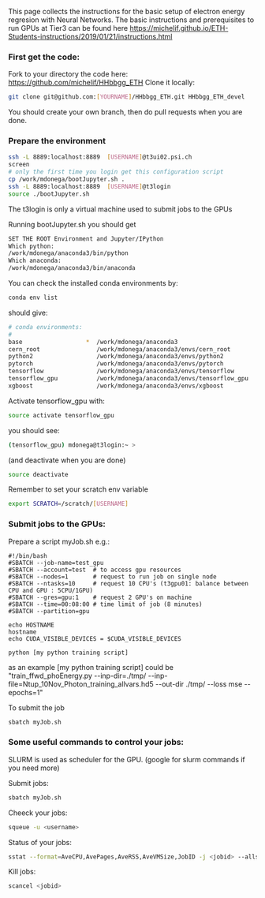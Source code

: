 This page collects the instructions for the basic setup of electron energy regresion with Neural Networks.
The basic instructions and prerequisites to run GPUs at Tier3 can be found here <https://michelif.github.io/ETH-Students-instructions/2019/01/21/instructions.html>

### First get the code:

Fork to your directory the code here: https://github.com/michelif/HHbbgg_ETH 
Clone it locally:

```bash
git clone git@github.com:[YOURNAME]/HHbbgg_ETH.git HHbbgg_ETH_devel 
```
You should create your own branch, then do pull requests when you are done. 


### Prepare the environment 

```bash
ssh -L 8889:localhost:8889  [USERNAME]@t3ui02.psi.ch
screen 
# only the first time you login get this configuration script
cp /work/mdonega/bootJupyter.sh .
ssh -L 8889:localhost:8889  [USERNAME]@t3login
source ./bootJupyter.sh
```
The t3login is only a virtual machine used to submit jobs to the GPUs

Running bootJupyter.sh you should get

```bash
SET THE ROOT Environment and Jupyter/IPython
Which python:
/work/mdonega/anaconda3/bin/python
Which anaconda:
/work/mdonega/anaconda3/bin/anaconda
```

You can check the installed conda environments by:

```bash
conda env list
```
should give:

```bash
# conda environments:
#
base                  *  /work/mdonega/anaconda3
cern_root                /work/mdonega/anaconda3/envs/cern_root
python2                  /work/mdonega/anaconda3/envs/python2
pytorch                  /work/mdonega/anaconda3/envs/pytorch
tensorflow               /work/mdonega/anaconda3/envs/tensorflow
tensorflow_gpu           /work/mdonega/anaconda3/envs/tensorflow_gpu
xgboost                  /work/mdonega/anaconda3/envs/xgboost
```

Activate tensorflow_gpu with:

```bash
source activate tensorflow_gpu
```
you should see:

```bash
(tensorflow_gpu) mdonega@t3login:~ >
```

(and deactivate when you are done)
```bash
source deactivate
```
Remember to set your scratch env variable

```bash
export SCRATCH=/scratch/[USERNAME]
```

### Submit jobs to the GPUs:

Prepare a script myJob.sh e.g.:
```
#!/bin/bash
#SBATCH --job-name=test_gpu
#SBATCH --account=test  # to access gpu resources
#SBATCH --nodes=1       # request to run job on single node
#SBATCH --ntasks=10     # request 10 CPU's (t3gpu01: balance between CPU and GPU : 5CPU/1GPU)
#SBATCH --gres=gpu:1    # request 2 GPU's on machine
#SBATCH --time=00:08:00 # time limit of job (8 minutes)
#SBATCH --partition=gpu

echo HOSTNAME
hostname
echo CUDA_VISIBLE_DEVICES = $CUDA_VISIBLE_DEVICES

python [my python training script]
```

as an example [my python training script] could be "train_ffwd_phoEnergy.py --inp-dir=./tmp/ --inp-file=Ntup_10Nov_Photon_training_allvars.hd5 --out-dir ./tmp/ --loss mse --epochs=1"

To submit the job
```bash
sbatch myJob.sh
```

### Some useful commands to control your jobs:

SLURM is used as scheduler for the GPU.
(google for slurm commands if you need more)

Submit jobs:
```bash
sbatch myJob.sh
```

Cheeck your jobs:
```bash
squeue -u <username>
```

Status of your jobs:
```bash
sstat --format=AveCPU,AvePages,AveRSS,AveVMSize,JobID -j <jobid> --allsteps
```

Kill jobs:
```bash
scancel <jobid>
```

